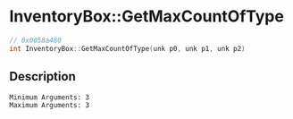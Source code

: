 # InventoryBox::GetMaxCountOfType
```c
// 0x0058a480
int InventoryBox::GetMaxCountOfType(unk p0, unk p1, unk p2)
```
## Description
```
Minimum Arguments: 3
Maximum Arguments: 3
```

